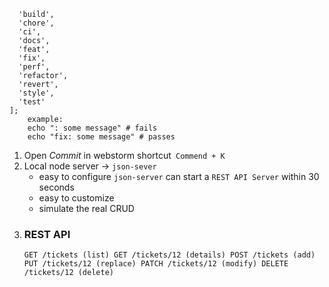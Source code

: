 ```[
  'build',
  'chore',
  'ci',
  'docs',
  'feat',
  'fix',
  'perf',
  'refactor',
  'revert',
  'style',
  'test'
];
    example:
    echo ": some message" # fails
    echo "fix: some message" # passes
```

1. Open _Commit_ in webstorm shortcut` Commend + K`
2. Local node server -> `json-sever`
   - easy to configure `json-server` can start a `REST API Server` within 30 seconds
   - easy to customize
   - simulate the real CRUD
3. ### REST API
   ` GET /tickets (list) GET /tickets/12 (details) POST /tickets (add) PUT /tickets/12 (replace) PATCH /tickets/12 (modify) DELETE /tickets/12 (delete) `
